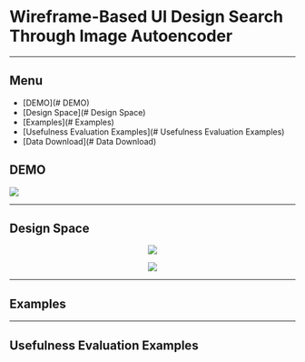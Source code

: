 Wireframe-Based UI Design Search Through Image Autoencoder
============================================================


****
## Menu
* [DEMO](# DEMO)
* [Design Space](# Design Space)
* [Examples](# Examples)
* [Usefulness Evaluation Examples](# Usefulness Evaluation Examples)
* [Data Download](# Data Download)

## DEMO
[![](http://img.youtube.com/vi/StTKtI2s5IA/0.jpg)](https://youtu.be/StTKtI2s5IA "UI Design Search Demo")

----------
## Design Space
<p align="center"><img src="https://github.com/fsewae/fse_wae/blob/master/database_img/DesignSpace.png"></p>

<p align="center"><img src="https://github.com/fsewae/fse_wae/blob/master/database_img/database.png"></p>


----------
## Examples


----------
## Usefulness Evaluation Examples
